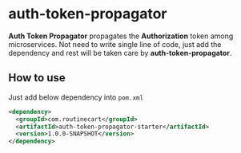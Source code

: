# auth-token-propagator
**Auth Token Propagator** propagates the **Authorization** token among microservices. Not need to write single line of code, just add the dependency and rest will be taken care by **auth-token-propagator**.

## How to use
Just add below dependency into `pom.xml`

```xml
<dependency>       
  <groupId>com.routinecart</groupId>
  <artifactId>auth-token-propagator-starter</artifactId>
  <version>1.0.0-SNAPSHOT</version>
</dependency>
```
